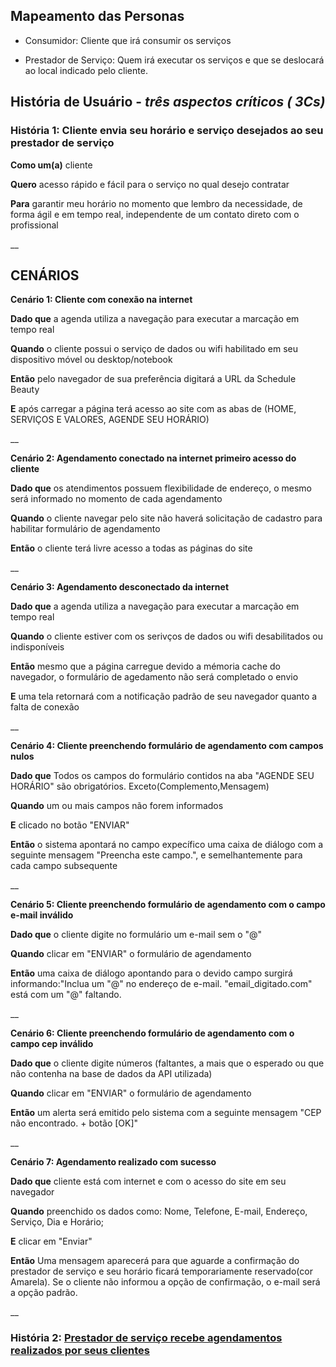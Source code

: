 ## Mapeamento das Personas
 - Consumidor: Cliente que irá consumir os serviços
 
 - Prestador de Serviço: Quem irá executar os serviços e que se deslocará ao local indicado pelo cliente.
 
## História de Usuário - _três aspectos críticos ( 3Cs)_

### **História 1: Cliente envia seu horário e serviço desejados ao seu prestador de serviço**

**Como um(a)**  cliente

**Quero** acesso rápido e fácil para o serviço no qual desejo contratar

**Para** garantir meu horário no momento que lembro da necessidade, de forma ágil e em tempo real, independente de um contato direto com o profissional

__


## CENÁRIOS

**Cenário 1: Cliente com conexão na internet**

**Dado que** a agenda utiliza a navegação para executar a marcação em tempo real 

**Quando**   o cliente possui o serviço de dados ou wifi habilitado em seu dispositivo móvel ou desktop/notebook

**Então**    pelo navegador de sua preferência digitará a URL da Schedule Beauty 

**E**        após carregar a página terá acesso ao site com as abas de (HOME, SERVIÇOS E VALORES, AGENDE SEU HORÁRIO)

__

**Cenário 2: Agendamento conectado na internet primeiro acesso do cliente**

**Dado que**  os atendimentos possuem flexibilidade de endereço, o mesmo será informado no momento de cada agendamento

**Quando**   o cliente navegar pelo site não haverá solicitação de cadastro para habilitar formulário de agendamento

**Então**    o cliente terá livre acesso a todas as páginas do site

__

**Cenário 3: Agendamento desconectado da internet**

**Dado que** a agenda utiliza a navegação para executar a marcação em tempo real  

**Quando**   o cliente estiver com os serivços de dados ou wifi desabilitados ou indisponíveis

**Então**   mesmo que a página carregue devido a mémoria cache do navegador, o formulário de agedamento não será completado o envio

**E**       uma tela retornará com a notificação padrão de seu navegador quanto a falta de conexão

__

**Cenário 4: Cliente preenchendo formulário de agendamento com campos nulos**

**Dado que** Todos os campos do formulário contidos na aba "AGENDE SEU HORÁRIO" são obrigatórios. Exceto(Complemento,Mensagem)

**Quando**   um ou mais campos não forem informados

**E**        clicado no botão "ENVIAR"

**Então**    o sistema apontará no campo expecífico uma caixa de diálogo com a seguinte mensagem "Preencha este campo.", e semelhantemente para cada campo subsequente

__

**Cenário 5: Cliente preenchendo formulário de agendamento com o campo e-mail inválido**

**Dado que** o cliente digite no formulário um e-mail sem o "@"

**Quando**   clicar em "ENVIAR" o formulário de agendamento

**Então**    uma caixa de diálogo apontando para o devido campo surgirá informando:"Inclua um "@" no endereço de e-mail. "email_digitado.com" está com um "@" faltando. 

__

**Cenário 6: Cliente preenchendo formulário de agendamento com o campo cep inválido**

**Dado que** o cliente digite números (faltantes, a mais que o esperado ou que não contenha na base de dados da API utilizada) 

**Quando**   clicar em "ENVIAR" o formulário de agendamento

**Então**    um alerta será emitido pelo sistema com a seguinte mensagem "CEP não encontrado. + botão [OK]"

__

**Cenário 7: Agendamento realizado com sucesso**

**Dado que** cliente está com internet e com o acesso do site em seu navegador 

**Quando**   preenchido os dados como: Nome, Telefone, E-mail, Endereço, Serviço, Dia e Horário;

**E**    clicar em "Enviar"

**Então**  Uma mensagem aparecerá para que aguarde a confirmação do prestador de serviço e seu horário ficará temporariamente reservado(cor Amarela). Se o cliente não informou a opção de confirmação, o e-mail será a opção padrão.

__

### **História 2: [Prestador de serviço recebe agendamentos realizados por seus clientes](/Historia_usuario_prestador_de_servico.md)**
